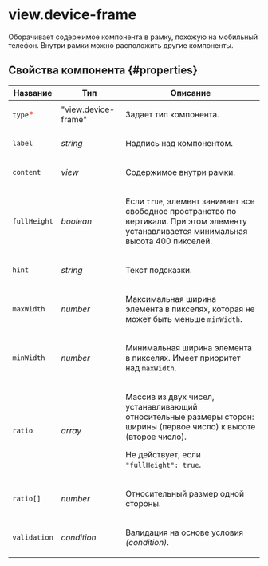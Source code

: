 # view.device-frame

Оборачивает содержимое компонента в рамку, похожую на мобильный телефон. Внутри рамки можно расположить другие компоненты.

## Свойства компонента {#properties}

| Название                                 | Тип                 | Описание                                                                                                                                                                 |
| ---------------------------------------- | ------------------- | ------------------------------------------------------------------------------------------------------------------------------------------------------------------------ |
| `type`<span style="color: red">\*</span> | "view.device-frame" | <p>Задает тип компонента.</p>                                                                                                                                            |
| `label`                                  | _string_            | <p>Надпись над компонентом.</p>                                                                                                                                          |
| `content`                                | _view_              | <p>Содержимое внутри рамки.</p>                                                                                                                                          |
| `fullHeight`                             | _boolean_           | <p>Если `true`, элемент занимает все свободное пространство по вертикали. При этом элементу устанавливается минимальная высота 400 пикселей.</p>                         |
| `hint`                                   | _string_            | <p>Текст подсказки.</p>                                                                                                                                                  |
| `maxWidth`                               | _number_            | <p>Максимальная ширина элемента в пикселях, которая не может быть меньше `minWidth`.</p>                                                                                 |
| `minWidth`                               | _number_            | <p>Минимальная ширина элемента в пикселях. Имеет приоритет над `maxWidth`.</p>                                                                                           |
| `ratio`                                  | _array_             | <p>Массив из двух чисел, устанавливающий относительные размеры сторон: ширины (первое число) к высоте (второе число).</p><p>Не действует, если `"fullHeight": true`.</p> |
| `ratio[]`                                | _number_            | <p>Относительный размер одной стороны.</p>                                                                                                                               |
| `validation`                             | _condition_         | <p>Валидация на основе условия <em>(condition)</em>.</p>                                                                                                                 |
